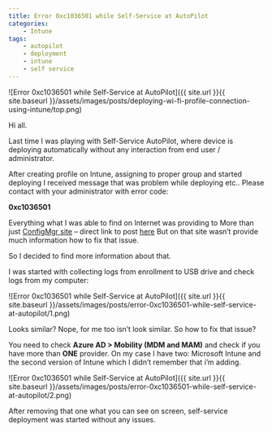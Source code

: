 ```yaml
---
title: Error 0xc1036501 while Self-Service at AutoPilot
categories:
    - Intune
tags:
    - autopilot
    - deployment
    - intune
    - self service
---
```

![Error 0xc1036501 while Self-Service at AutoPilot]({{ site.url }}{{ site.baseurl }}/assets/images/posts/deploying-wi-fi-profile-connection-using-intune/top.png)

Hi all.

Last time I was playing with Self-Service AutoPilot, where device is deploying automatically without any interaction from end user / administrator.

After creating profile on Intune, assigning to proper group and started deploying I received message that was problem while deploying etc.. Please contact with your administrator with error code:

**0xc1036501**

Everything what I was able to find on Internet was providing to More than just [ConfigMgr site](https://www.petervanderwoude.nl/) – direct link to post [here](https://www.petervanderwoude.nl/post/windows-autopilot-self-deploying-mode/) But on that site wasn’t provide much information how to fix that issue.

So I decided to find more information about that.

I was started with collecting logs from enrollment to USB drive and check logs from my computer:

![Error 0xc1036501 while Self-Service at AutoPilot]({{ site.url }}{{ site.baseurl }}/assets/images/posts/error-0xc1036501-while-self-service-at-autopilot/1.png)

Looks similar? Nope, for me too isn’t look similar. So how to fix that issue?

You need to check **Azure AD > Mobility (MDM and MAM)** and check if you have more than **ONE** provider. On my case I have two: Microsoft Intune and the second version of Intune which I didn’t remember that i’m adding.

![Error 0xc1036501 while Self-Service at AutoPilot]({{ site.url }}{{ site.baseurl }}/assets/images/posts/error-0xc1036501-while-self-service-at-autopilot/2.png)

After removing that one what you can see on screen, self-service deployment was started without any issues.
